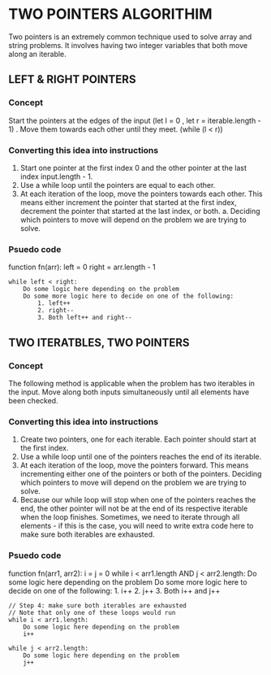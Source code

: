 # TWO POINTERS ALGORITHIM

Two pointers is an extremely common technique used to solve array and string problems. It involves having two integer variables that both move along an iterable.

## LEFT & RIGHT POINTERS

### Concept

Start the pointers at the edges of the input (let l = 0 , let r = iterable.length - 1) . Move them towards each other until they meet. (while (l < r))

### Converting this idea into instructions

1. Start one pointer at the first index 0 and the other pointer at the last index input.length - 1.
2. Use a while loop until the pointers are equal to each other.
3. At each iteration of the loop, move the pointers towards each other. This means either increment the pointer that started at the first index, decrement the pointer that started at the last index, or both.
   a. Deciding which pointers to move will depend on the problem we are trying to solve.

### Psuedo code

function fn(arr):
left = 0
right = arr.length - 1

    while left < right:
        Do some logic here depending on the problem
        Do some more logic here to decide on one of the following:
            1. left++
            2. right--
            3. Both left++ and right--

## TWO ITERATBLES, TWO POINTERS

### Concept

The following method is applicable when the problem has two iterables in the input.
Move along both inputs simultaneously until all elements have been checked.

### Converting this idea into instructions

1. Create two pointers, one for each iterable. Each pointer should start at the first index.
2. Use a while loop until one of the pointers reaches the end of its iterable.
3. At each iteration of the loop, move the pointers forward. This means incrementing either one of the pointers or both of the pointers. Deciding which pointers to move will depend on the problem we are trying to solve.
4. Because our while loop will stop when one of the pointers reaches the end, the other pointer will not be at the end of its respective iterable when the loop finishes. Sometimes, we need to iterate through all elements - if this is the case, you will need to write extra code here to make sure both iterables are exhausted.

### Psuedo code

function fn(arr1, arr2):
i = j = 0
while i < arr1.length AND j < arr2.length:
Do some logic here depending on the problem
Do some more logic here to decide on one of the following: 1. i++ 2. j++ 3. Both i++ and j++

    // Step 4: make sure both iterables are exhausted
    // Note that only one of these loops would run
    while i < arr1.length:
        Do some logic here depending on the problem
        i++

    while j < arr2.length:
        Do some logic here depending on the problem
        j++
